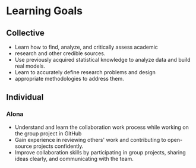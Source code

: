 # Learning Goals

## Collective

- Learn how to find, analyze, and critically assess academic
- research and other credible sources.
- Use previously acquired statistical knowledge to analyze data and
 build real models.
- Learn to accurately define research problems and design
- appropriate methodologies to address them.
  
## Individual

### Alona

- Understand and learn the collaboration work process
  while working on the group project in GitHub
- Gain experience in reviewing others' work and contributing
  to open-source projects confidently.
- Improve collaboration skills by participating in group projects,
   sharing ideas clearly, and communicating with the team.
